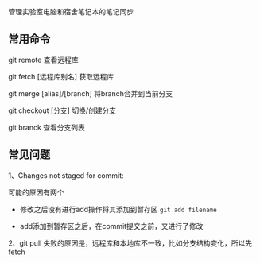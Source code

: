 管理实验室电脑和宿舍笔记本的笔记同步

## 常用命令

git remote 查看远程库

git fetch [远程库别名] 获取远程库

git merge [alias]/[branch]  将branch合并到当前分支





git checkout [分支] 切换/创建分支

git branck 查看分支列表

## 常见问题

1、Changes not staged for commit:

可能的原因有两个

- 修改之后没有进行add操作将其添加到暂存区
  `git add filename`

- add添加到暂存区之后，在commit提交之前，又进行了修改

2、git pull 失败的原因是，远程库和本地库不一致，比如分支结构变化，所以先fetch
